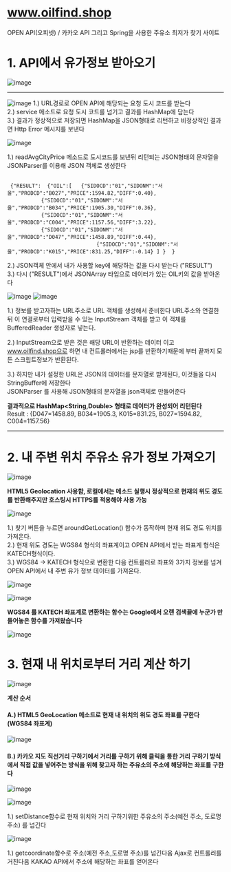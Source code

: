 # www.oilfind.shop
OPEN API(오피넷) / 카카오 API 그리고 Spring을 사용한 주유소 최저가 찾기 사이트 




# 1. API에서 유가정보 받아오기  
![image](https://user-images.githubusercontent.com/53259940/64059850-00adcd00-cbff-11e9-9d90-c4974c7e1a2a.png)

<hr>
  
![image](https://user-images.githubusercontent.com/53259940/64059619-ff7aa100-cbfa-11e9-8bb1-4d8866fa5fba.png)
 1.) URL경로로 OPEN API에 해당되는 요청 도시 코드를 받는다  
 2.) service 메소드로 요청 도시 코드를 넘기고 결과를 HashMap에 담는다  
 3.) 결과가 정상적으로 저장되면 HashMap을 JSON형태로 리턴하고 비정상적인 결과면 Http Error 메시지를 보낸다  


  
 ![image](https://user-images.githubusercontent.com/53259940/64059806-3aca9f00-cbfe-11e9-8402-05c9b5577686.png)

1.) readAvgCityPrice 메소드로 도시코드를 보낸뒤 리턴되는 JSON형태의 문자열을 JSONParser를 이용해 JSON 객체로 생성한다
<pre><code>
 {"RESULT":  {"OIL":[   {"SIDOCD":"01","SIDONM":"서울","PRODCD":"B027","PRICE":1594.82,"DIFF":0.40},   
		   {"SIDOCD":"01","SIDONM":"서울","PRODCD":"B034","PRICE":1905.30,"DIFF":0.36},  
		   {"SIDOCD":"01","SIDONM":"서울","PRODCD":"C004","PRICE":1157.56,"DIFF":3.22}, 
 		   {"SIDOCD":"01","SIDONM":"서울","PRODCD":"D047","PRICE":1458.89,"DIFF":0.44}, 
                             {"SIDOCD":"01","SIDONM":"서울","PRODCD":"K015","PRICE":831.25,"DIFF":-0.14} ] }  }
</code></pre>                       
2.) JSON객체 안에서 내가 사용할 key에 해당하는 값을 다시 받는다 ("RESULT")  
3.) 다시 ("RESULT")에서 JSONArray 타입으로 데이터가 있는 OIL키의 값을 받아온다 

![image](https://user-images.githubusercontent.com/53259940/64059918-4028e900-cc00-11e9-97c0-19863bad12c9.png)
![image](https://user-images.githubusercontent.com/53259940/64059921-50d95f00-cc00-11e9-8081-c2dacc7f95f9.png)

 1.) 정보를 받고자하는 URL주소로 URL 객체를 생성해서 준비한다 URL주소와 연결한 뒤 이 연결로부터 입력받을 수 있는 InputStream 객체를 받고
     이 객체를 BufferedReader 생성자로 넣는다.

 2.) InputStream으로 받은 것은 해당 URL이 반환하는 데이터 이고  www.oilfind.shop으로 하면 내 컨트롤러에서는 
     jsp를 반환하기때문에 <html><body>부터 끝까지 모든 스크립트정보가 반환된다.  
	
 3.) 하지만 내가 설정한 URL은 JSON의 데이터를 문자열로 받게된다, 이것들을 다시 StringBuffer에 저장한다  
     JSONParser 를 사용해 JSON형태의 문자열을 json객체로 만들어준다  
     
**결과적으로 HashMap<String,Double> 형태로 데이터가 완성되어 리턴된다**  
Result : {D047=1458.89, B034=1905.3, K015=831.25, B027=1594.82, C004=1157.56}

<hr>

# 2. 내 주변 위치 주유소 유가 정보 가져오기  


![image](https://user-images.githubusercontent.com/53259940/64060048-68194c00-cc02-11e9-8263-471d708fe735.png)

**HTML5 Geolocation 사용함, 로컬에서는 메소드 실행시 정상적으로 현재의 위도 경도를 반환해주지만 호스팅시 HTTPS를 적용해야 사용 가능** 
  
![image](https://user-images.githubusercontent.com/53259940/64060095-263cd580-cc03-11e9-833e-16111def13c5.png)


1.) 찾기 버튼을 누르면 aroundGetLocation() 함수가 동작하며 현재 위도 경도 위치를 가져온다.  
2.) 현재 위도 경도는 WGS84 형식의 좌표계이고 OPEN API에서 받는 좌표계 형식은 KATECH형식이다.  
3.) WGS84 -> KATECH 형식으로 변환한 다음 컨트롤러로 좌표와 3가지 정보를 넘겨 OPEN API에서 내 주변 유가 정보 데이터를 가져온다.  

![image](https://user-images.githubusercontent.com/53259940/64060139-bb3fce80-cc03-11e9-873e-6c8fbb58493a.png)  
  
  ![image](https://user-images.githubusercontent.com/53259940/64061063-1aa3db80-cc10-11e9-942d-a71db0c2d689.png)

**WGS84 를 KATECH 좌표계로 변환하는 함수는 Google에서 오랜 검색끝에 누군가 만들어놓은 함수를 가져왔습니다** 

![image](https://user-images.githubusercontent.com/53259940/64060175-27223700-cc04-11e9-9018-3fd2dcdecafd.png)


# 3. 현재 내 위치로부터 거리 계산 하기

![image](https://user-images.githubusercontent.com/53259940/64060621-48862180-cc0a-11e9-8151-e50198a9245e.png)


**계산 순서**
#### A.) HTML5 GeoLocation 메소드로 현재 내 위치의 위도 경도 좌표를 구한다 (WGS84 좌표계)    
 ![image](https://user-images.githubusercontent.com/53259940/64061094-7ff7cc80-cc10-11e9-832a-655350849ec5.png)  
 
#### B.) 카카오 지도 직선거리 구하기에서 거리를 구하기 위해 클릭을 통한 거리 구하기 방식에서 직접 값을 넣어주는 방식을 위해 찾고자 하는 주유소의 주소에 해당하는 좌표를 구한다  
![image](https://user-images.githubusercontent.com/53259940/64061109-c9e0b280-cc10-11e9-9519-5dddbdcdfd4b.png)
         
![image](https://user-images.githubusercontent.com/53259940/64061136-2a6fef80-cc11-11e9-8801-68ca99db62fd.png)

1.) setDistance함수로 현재 위치와 거리 구하기위한 주유소의 주소(예전 주소, 도로명 주소) 를 넘긴다  

![image](https://user-images.githubusercontent.com/53259940/64061167-863a7880-cc11-11e9-9141-04a1bb3ad43d.png)

1.) getcoordinate함수로 주소(예전 주소,도로명 주소)를 넘긴다음 Ajax로 컨트롤러를 거친다음 KAKAO API에서 주소에 해당하는 좌표를 얻어온다  



